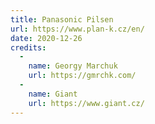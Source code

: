 ```yaml
---
title: Panasonic Pilsen
url: https://www.plan-k.cz/en/
date: 2020-12-26
credits:
  -
    name: Georgy Marchuk
    url: https://gmrchk.com/
  -
    name: Giant
    url: https://www.giant.cz/
---
```

